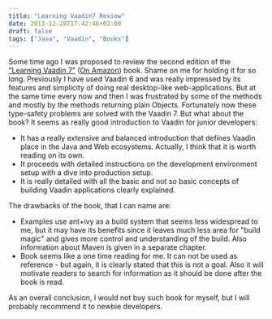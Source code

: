 ```yaml
---
title: "Learning Vaadin7 Review"
date: 2013-12-28T17:42:46+03:00
draft: false
tags: ["Java", "Vaadin", "Books"]
---
```


Some time ago I was proposed to review the second edition of the ["Learning Vaadin 7"](http://www.packtpub.com/learning-vaadin-7-second-edition/book) ([On Amazon](http://www.amazon.com/Learning-Vaadin-7-Second-Edition/dp/1782169776)) book. Shame on me for holding it for so long. Previously I have used Vaadin 6 and was really impressed by its features and simplicity of doing real desktop-like web-applications. But at the same time every now and then I was frustrated by some of the methods and mostly by the methods returning plain Objects. Fortunately now these type-safety problems are solved with the Vaadin 7.
But what about the book? It seems as really good introduction to Vaadin for junior developers:

- It has a really extensive and balanced introduction that defines Vaadin place in the Java and Web ecosystems. Actually, I think that it is worth reading on its own.
- It proceeds with detailed instructions on the development environment setup with a dive into production setup.
- It is really detailed with all the basic and not so basic concepts of building Vaadin applications clearly explained.

The drawbacks of the book, that I can name are:

- Examples use ant+ivy as a build system that seems less widespread to me, but it may have its benefits since it leaves much less area for "build magic" and gives more control and understanding of the build. Also information about Maven is given in a separate chapter.
- Book seems like a one time reading for me. It can not be used as reference - but again, it is clearly stated that this is not a goal. Also it will motivate readers to search for information as it should be done after the book is read.

As an overall conclusion, I would not buy such book for myself, but I will probably recommend it to newbie developers.
